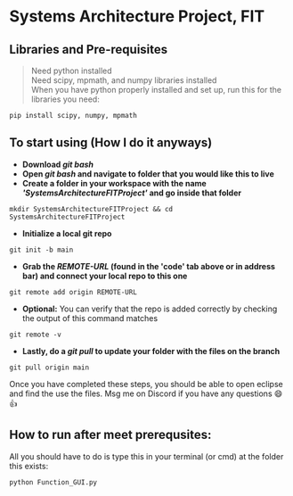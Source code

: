 # Systems Architecture Project, FIT 
## Libraries and Pre-requisites
> Need python installed <br />
> Need scipy, mpmath, and numpy libraries installed<br />
> When you have python properly installed and set up, run this for the libraries you need:<br />
```
pip install scipy, numpy, mpmath
```
## To start using (How I do it anyways)
- **Download _git bash_**
- **Open _git bash_ and navigate to folder that you would like this to live**
- **Create a folder in your workspace with the name _'SystemsArchitectureFITProject'_ and go inside that folder**
```
mkdir SystemsArchitectureFITProject && cd SystemsArchitectureFITProject
```
- **Initialize a local git repo**
```
git init -b main
```
- **Grab the _REMOTE-URL_ (found in the 'code' tab above or in address bar) and connect your local repo to this one**
```
git remote add origin REMOTE-URL
```
- **Optional:** You can verify that the repo is added correctly by checking the output of this command matches
```
git remote -v
```
- **Lastly, do a _git pull_ to update your folder with the files on the branch**
```
git pull origin main
```
Once you have completed these steps, you should be able to open eclipse and find the use the files.
Msg me on Discord if you have any questions :smile::+1:

## How to run after meet prerequsites:
All you should have to do is type this in your terminal (or cmd) at the folder this exists:
```
python Function_GUI.py
```
